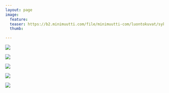 ```yaml
---
layout: page
image:
  feature:
  teaser: https://b2.minimuutti.com/file/minimuutti-com/luontokuvat/syksy/4/DS60788-245px.jpg
  thumb:

---
```


![](https://b2.minimuutti.com/file/minimuutti-com/luontokuvat/syksy/4/DS60794-800px.jpg)

![](https://b2.minimuutti.com/file/minimuutti-com/luontokuvat/syksy/4/DS60778-800px.jpg)

![](https://b2.minimuutti.com/file/minimuutti-com/luontokuvat/syksy/4/DS60797-800px.jpg)

![](https://b2.minimuutti.com/file/minimuutti-com/luontokuvat/syksy/4/DS60807-800px.jpg)

![](https://b2.minimuutti.com/file/minimuutti-com/luontokuvat/syksy/4/DS60822-800px.jpg)
